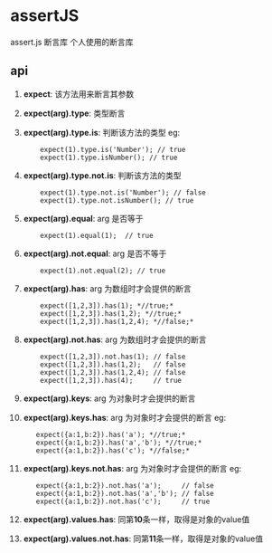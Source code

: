 # assertJS
assert.js 断言库 个人使用的断言库

## api
1.  **expect**: 该方法用来断言其参数
2.  **expect(arg).type**:  类型断言
3.  **expect(arg).type.is**: 判断该方法的类型  eg:
     
            expect(1).type.is('Number'); // true
            expect(1).type.isNumber(); // true

4.  **expect(arg).type.not.is**: 判断该方法的类型
   
            expect(1).type.not.is('Number'); // false
            expect(1).type.not.isNumber(); // true
   
5.  **expect(arg).equal**:  arg 是否等于
        
            expect(1).equal(1);  // true
 
6.  **expect(arg).not.equal**:  arg 是否不等于

            expect(1).not.equal(2); // true
    
7.  **expect(arg).has**: arg 为数组时才会提供的断言
       
            expect([1,2,3]).has(1); *//true;*  
            expect([1,2,3]).has(1,2); *//true;*   
            expect([1,2,3]).has(1,2,4); *//false;*
8.  **expect(arg).not.has**: arg 为数组时才会提供的断言

            expect([1,2,3]).not.has(1); // false  
            expect([1,2,3]).has(1,2);   // false  
            expect([1,2,3]).has(1,2,4); // false
            expect([1,2,3]).has(4);     // true
9.  **expect(arg).keys**: arg 为对象时才会提供的断言 
10.  **expect(arg).keys.has**: arg 为对象时才会提供的断言 eg:

            expect({a:1,b:2}).has('a'); *//true;*  
            expect({a:1,b:2}).has('a','b'); *//true;*   
            expect({a:1,b:2}).has('c'); *//false;*
11.  **expect(arg).keys.not.has**: arg 为对象时才会提供的断言 eg:

            expect({a:1,b:2}).not.has('a');     // false  
            expect({a:1,b:2}).not.has('a','b'); // false   
            expect({a:1,b:2}).not.has('c');     // true            
12. **expect(arg).values.has**: 同第**10**条一样，取得是对象的value值        
13. **expect(arg).values.not.has**: 同第**11**条一样，取得是对象的value值        